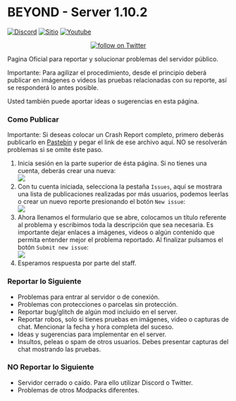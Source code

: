 # BEYOND - Server 1.10.2
[![Discord](https://img.shields.io/badge/Soporte-Discord-7289DA.svg)](http:discord.heberon.com)
[![Sitio](https://img.shields.io/badge/Oficial-Sitio%20Web-brightgreen.svg)](http:heberon.com)
[![Youtube](https://img.shields.io/badge/Oficial-YouTube-red.svg)](https://goo.gl/JgkJvm)
<p align="center">
    <a href="https://twitter.com/intent/follow?screen_name=HeberonYT">
    <img src="https://img.shields.io/twitter/follow/HeberonYT.svg?style=social" alt="follow on Twitter"></a>
</p>

Pagina Oficial para reportar y solucionar problemas del servidor público.

Importante: Para agilizar el procedimiento, desde el principio deberá publicar en imágenes o videos las pruebas relacionadas con su reporte, así se responderá lo antes posible.

Usted también puede aportar ideas o sugerencias en esta página.


### Como Publicar

Importante: Si deseas colocar un Crash Report completo, primero deberás publicarlo en [Pastebin]( http://pastebin.com/) y pegar el link de ese archivo aquí. NO se resolverán problemas si se omite éste paso.

1. Inicia sesión en la parte superior de ésta página. Si no tienes una cuenta, deberás crear una nueva:  
  ![](http://i.imgur.com/2IxfNHk.png)
1. Con tu cuenta iniciada, selecciona la pestaña `Issues`, aquí se mostrara una lista de publicaciones realizadas por más usuarios, podemos leerlas o crear un nuevo reporte presionando el botón `New issue`:  
  ![](http://i.imgur.com/Wj9LHXy.png)
1. Ahora llenamos el formulario que se abre, colocamos un título referente al problema y escribimos toda la descripción que sea necesaria. Es importante dejar enlaces a imágenes, videos o algún contenido que permita entender mejor el problema reportado. Al finalizar pulsamos el botón `Submit new issue`:  
  ![](http://i.imgur.com/PMUChOA.png)
1. Esperamos respuesta por parte del staff. 


### Reportar lo Siguiente

* Problemas para entrar al servidor o de conexión.
* Problemas con protecciones o parcelas sin protección.
* Reportar bug/glitch de algún mod incluido en el server.
* Reportar robos, solo si tienes pruebas en imágenes, video o capturas de chat. Mencionar la fecha y hora completa del suceso.
* Ideas y sugerencias para implementar en el server.
* Insultos, peleas o spam de otros usuarios. Debes presentar capturas del chat mostrando las pruebas.


### NO Reportar lo Siguiente

* Servidor cerrado o caído. Para ello utilizar Discord o Twitter.
* Problemas de otros Modpacks diferentes.
